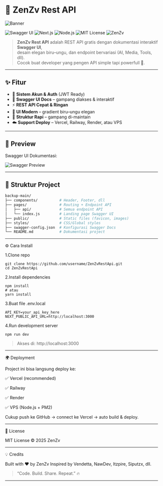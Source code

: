 # 🚀 ZenZv Rest API

![Banner](https://pomf2.lain.la/f/pr6222ot.png)

![Swagger UI](https://img.shields.io/badge/Docs-SwaggerUI-blue?style=for-the-badge&logo=swagger)
![Next.js](https://img.shields.io/badge/Next.js-Framework-black?style=for-the-badge&logo=next.js)
![Node.js](https://img.shields.io/badge/Node.js-Backend-green?style=for-the-badge&logo=node.js)
![MIT License](https://img.shields.io/badge/License-MIT-yellow?style=for-the-badge)
![ZenZv](https://img.shields.io/badge/Made%20with-%E2%9D%A4%20by%20ZenZv-purple?style=for-the-badge)

> **ZenZv Rest API** adalah REST API gratis dengan dokumentasi interaktif **Swagger UI**,  
> desain elegan biru–ungu, dan endpoint bervariasi (AI, Media, Tools, dll).  
> Cocok buat developer yang pengen API simple tapi powerfull 🚀.

---

## ✨ Fitur
- 🔑 **Sistem Akun & Auth** (JWT Ready)
- 📖 **Swagger UI Docs** – gampang diakses & interaktif
- ⚡ **REST API Cepat & Ringan**
- 🎨 **UI Modern** – gradient biru–ungu elegan
- 📂 **Struktur Rapi** – gampang di-maintain
- ☁️ **Support Deploy** – Vercel, Railway, Render, atau VPS

---

## 📸 Preview
Swagger UI Dokumentasi:  

![Swagger Preview](https://i.ibb.co/YPjPt4R/swagger-preview.png)

---

## 📂 Struktur Project
```bash
backup-main/
├── components/          # Header, Footer, dll
├── pages/               # Routing + Endpoint API
│   ├── api/             # Semua endpoint API
│   └── index.js         # Landing page Swagger UI
├── public/              # Static files (favicon, images)
├── styles/              # CSS/Global styles
├── swagger-config.json  # Konfigurasi Swagger Docs
└── README.md            # Dokumentasi project
```

---

⚙️ Cara Install

1.Clone repo
```
git clone https://github.com/username/ZenZvRestApi.git
cd ZenZvRestApi
```

2.Install dependencies
```
npm install
# atau
yarn install
```

3.Buat file .env.local
```
API_KEY=your_api_key_here
NEXT_PUBLIC_API_URL=http://localhost:3000
```

4.Run development server
```
npm run dev
```

> Akses di: http://localhost:3000




---

🌍 Deployment

Project ini bisa langsung deploy ke:

✅ Vercel (recommended)

✅ Railway

✅ Render

✅ VPS (Node.js + PM2)


Cukup push ke GitHub → connect ke Vercel → auto build & deploy.


---

📜 License

MIT License © 2025 ZenZv


---

💡 Credits

Built with ❤️ by ZenZv
Inspired by Vendetta, NawDev, Itzpire, Siputzx, dll.

> “Code. Build. Share. Repeat.” 🔥



---
